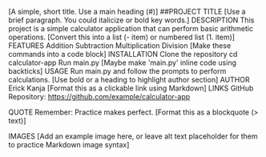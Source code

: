 [A simple, short title. Use a main heading (#)]
##PROJECT TITLE
[Use a brief paragraph. You could italicize or bold key words.]
DESCRIPTION
This project is a simple calculator application that can perform basic arithmetic operations.
[Convert this into a list (- item) or numbered list (1. item)]
FEATURES
Addition
Subtraction
Multiplication
Division
[Make these commands into a code block]
INSTALLATION
Clone the repository
cd calculator-app
Run main.py
[Maybe make 'main.py' inline code using backticks]
USAGE
Run main.py and follow the prompts to perform calculations.
[Use bold or a heading to highlight author section]
AUTHOR
Erick Kanja
[Format this as a clickable link using Markdown]
LINKS
GitHub Repository: https://github.com/example/calculator-app

QUOTE
Remember: Practice makes perfect.
[Format this as a blockquote (> text)]

IMAGES
[Add an example image here, or leave alt text placeholder for them to practice Markdown image syntax]
